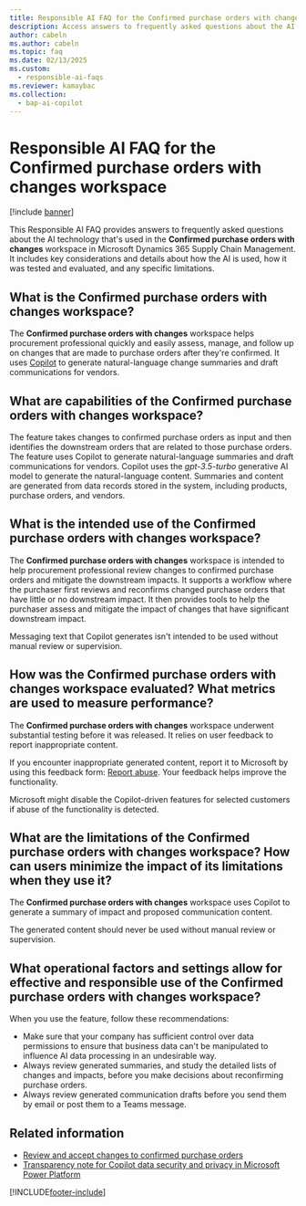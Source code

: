 ```yaml
---
title: Responsible AI FAQ for the Confirmed purchase orders with changes workspace
description: Access answers to frequently asked questions about the AI technology that's used in the Confirmed purchase orders with changes workspace.
author: cabeln
ms.author: cabeln
ms.topic: faq
ms.date: 02/13/2025
ms.custom:
  - responsible-ai-faqs
ms.reviewer: kamaybac
ms.collection:
  - bap-ai-copilot
---
```


# Responsible AI FAQ for the Confirmed purchase orders with changes workspace

[!include [banner](../includes/banner.md)]

This Responsible AI FAQ provides answers to frequently asked questions about the AI technology that's used in the **Confirmed purchase orders with changes** workspace in Microsoft Dynamics 365 Supply Chain Management. It includes key considerations and details about how the AI is used, how it was tested and evaluated, and any specific limitations.

## What is the Confirmed purchase orders with changes workspace?

The **Confirmed purchase orders with changes** workspace helps procurement professional quickly and easily assess, manage, and follow up on changes that are made to purchase orders after they're confirmed. It uses [Copilot](/power-platform/transparency-note-copilot-data-security-privacy) to generate natural-language change summaries and draft communications for vendors.

## What are capabilities of the Confirmed purchase orders with changes workspace?

The feature takes changes to confirmed purchase orders as input and then identifies the downstream orders that are related to those purchase orders. The feature uses Copilot to generate natural-language summaries and draft communications for vendors. Copilot uses the *gpt-3.5-turbo* generative AI model to generate the natural-language content. Summaries and content are generated from data records stored in the system, including products, purchase orders, and vendors.

## What is the intended use of the Confirmed purchase orders with changes workspace?

The **Confirmed purchase orders with changes** workspace is intended to help procurement professional review changes to confirmed purchase orders and mitigate the downstream impacts. It supports a workflow where the purchaser first reviews and reconfirms changed purchase orders that have little or no downstream impact. It then provides tools to help the purchaser assess and mitigate the impact of changes that have significant downstream impact.

Messaging text that Copilot generates isn't intended to be used without manual review or supervision.

## How was the Confirmed purchase orders with changes workspace evaluated? What metrics are used to measure performance?

The **Confirmed purchase orders with changes** workspace underwent substantial testing before it was released. It relies on user feedback to report inappropriate content.

If you encounter inappropriate generated content, report it to Microsoft by using this feedback form: [Report abuse](https://msrc.microsoft.com/report). Your feedback helps improve the functionality.

Microsoft might disable the Copilot-driven features for selected customers if abuse of the functionality is detected.

## What are the limitations of the Confirmed purchase orders with changes workspace? How can users minimize the impact of its limitations when they use it?

The **Confirmed purchase orders with changes** workspace uses Copilot to generate a summary of impact and proposed communication content.

The generated content should never be used without manual review or supervision.

## What operational factors and settings allow for effective and responsible use of the Confirmed purchase orders with changes workspace?

When you use the feature, follow these recommendations:

- Make sure that your company has sufficient control over data permissions to ensure that business data can't be manipulated to influence AI data processing in an undesirable way.
- Always review generated summaries, and study the detailed lists of changes and impacts, before you make decisions about reconfirming purchase orders.
- Always review generated communication drafts before you send them by email or post them to a Teams message.

## Related information

- [Review and accept changes to confirmed purchase orders](procurement/purchase-order-changes-after-confirmation.md)
- [Transparency note for Copilot data security and privacy in Microsoft Power Platform](/power-platform/transparency-note-copilot-data-security-privacy)

[!INCLUDE[footer-include](../includes/footer-banner.md)]
